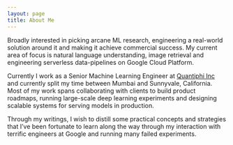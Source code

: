 ```yaml
---
layout: page
title: About Me
---
```


Broadly interested in picking arcane ML research, engineering a real-world solution around it and making it achieve commercial success. My current area of focus is natural language understanding, image retrieval and engineering serverless data-pipelines on Google Cloud Platform. 

Currently I work as a Senior Machine Learning Engineer at [Quantiphi Inc](https://www.quantiphi.com/) and currently split my time between Mumbai and Sunnyvale, California. Most of my work spans collaborating with clients to build product roadmaps, running large-scale deep learning experiments and designing scalable systems for serving models in production.

Through my writings, I wish to distill some practical concepts and strategies that I’ve been fortunate to learn along the way through my interaction with terrific engineers at Google and running many failed experiments.
